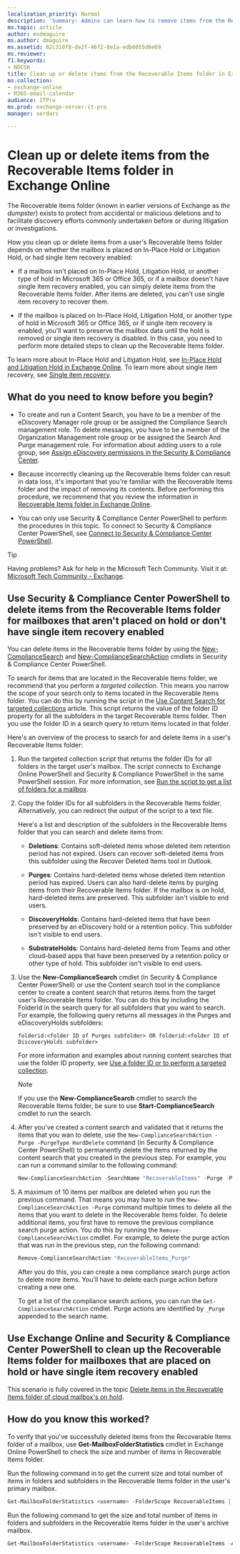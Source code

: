 ```yaml
---
localization_priority: Normal
description: 'Summary: Admins can learn how to remove items from the Recoverable Items folder in Exchange Online.'
ms.topic: article
author: msdmaguire
ms.author: dmaguire
ms.assetid: 82c310f8-de2f-46f2-8e1a-edb6055d6e69
ms.reviewer:
f1.keywords:
- NOCSH
title: Clean up or delete items from the Recoverable Items folder in Exchange Online
ms.collection:
- exchange-online
- M365-email-calendar
audience: ITPro
ms.prod: exchange-server-it-pro
manager: serdars

---
```


# Clean up or delete items from the Recoverable Items folder in Exchange Online

The Recoverable Items folder (known in earlier versions of Exchange as *the dumpster*) exists to protect from accidental or malicious deletions and to facilitate discovery efforts commonly undertaken before or during litigation or investigations.

How you clean up or delete items from a user's Recoverable Items folder depends on whether the mailbox is placed on In-Place Hold or Litigation Hold, or had single item recovery enabled:

- If a mailbox isn't placed on In-Place Hold, Litigation Hold, or another type of hold in Microsoft 365 or Office 365, or if a mailbox doesn't have single item recovery enabled, you can simply delete items from the Recoverable Items folder. After items are deleted, you can't use single item recovery to recover them.

- If the mailbox is placed on In-Place Hold, Litigation Hold, or another type of hold in Microsoft 365 or Office 365, or if single item recovery is enabled, you'll want to preserve the mailbox data until the hold is removed or single item recovery is disabled. In this case, you need to perform more detailed steps to clean up the Recoverable Items folder.

To learn more about In-Place Hold and Litigation Hold, see [In-Place Hold and Litigation Hold in Exchange Online](../in-place-and-litigation-holds.md). To learn more about single item recovery, see [Single item recovery](recoverable-items-folder.md#single-item-recovery).

## What do you need to know before you begin?

- To create and run a Content Search, you have to be a member of the eDiscovery Manager role group or be assigned the Compliance Search management role. To delete messages, you have to be a member of the Organization Management role group or be assigned the Search And Purge management role. For information about adding users to a role group, see [Assign eDiscovery permissions in the Security & Compliance Center](https://docs.microsoft.com/microsoft-365/compliance/assign-ediscovery-permissions).

- Because incorrectly cleaning up the Recoverable Items folder can result in data loss, it's important that you're familiar with the Recoverable Items folder and the impact of removing its contents. Before performing this procedure, we recommend that you review the information in [Recoverable Items folder in Exchange Online](recoverable-items-folder.md).

- You can only use Security & Compliance Center PowerShell to perform the procedures in this topic. To connect to Security & Compliance Center PowerShell, see [Connect to Security & Compliance Center PowerShell](https://docs.microsoft.com/powershell/exchange/connect-to-scc-powershell).

> [!TIP]
> Having problems? Ask for help in the Microsoft Tech Community. Visit it at: [Microsoft Tech Community - Exchange](https://techcommunity.microsoft.com/t5/exchange/ct-p/Exchange).

## Use Security & Compliance Center PowerShell to delete items from the Recoverable Items folder for mailboxes that aren't placed on hold or don't have single item recovery enabled
You can delete items in the Recoverable Items folder by using the [New-ComplianceSearch](https://docs.microsoft.com/powershell/module/exchange/new-compliancesearch) and [New-ComplianceSearchAction](https://docs.microsoft.com/powershell/module/exchange/new-compliancesearchaction) cmdlets in Security & Compliance Center PowerShell.

To search for items that are located in the Recoverable Items folder, we recommend that you perform a *targeted collection*. This means you narrow the scope of your search only to items located in the Recoverable Items folder. You can do this by running the script in the [Use Content Search for targeted collections](use-content-search-for-targeted-collections.md) article. This script returns the value of the folder ID property for all the subfolders in the target Recoverable Items folder. Then you use the folder ID in a search query to return items located in that folder.

Here's an overview of the process to search for and delete items in a user's Recoverable Items folder:

1. Run the targeted collection script that returns the folder IDs for all folders in the target user's mailbox. The script connects to Exchange Online PowerShell and Security & Compliance PowerShell in the same PowerShell session. For more information, see [Run the script to get a list of folders for a mailbox](use-content-search-for-targeted-collections.md#step-1-run-the-script-to-get-a-list-of-folders-for-a-mailbox-or-site).

2. Copy the folder IDs for all subfolders in the Recoverable Items folder. Alternatively, you can redirect the output of the script to a text file.

   Here's a list and description of the subfolders in the Recoverable Items folder that you can search and delete items from:

   - **Deletions**: Contains soft-deleted items whose deleted item retention period has not expired. Users can recover soft-deleted items from this subfolder using the Recover Deleted Items tool in Outlook.

   - **Purges**: Contains hard-deleted items whose deleted item retention period has expired. Users can also hard-delete items by purging items from their Recoverable Items folder. If the mailbox is on hold, hard-deleted items are preserved. This subfolder isn't visible to end users.

   - **DiscoveryHolds**: Contains hard-deleted items that have been preserved by an eDiscovery hold or a retention policy. This subfolder isn't visible to end users.

   - **SubstrateHolds**: Contains hard-deleted items from Teams and other cloud-based apps that have been preserved by a retention policy or other type of hold. This subfolder isn't visible to end users.

3. Use the **New-ComplianceSearch** cmdlet (in Security & Compliance Center PowerShell) or use the Content search tool in the compliance center to create a content search that returns items from the target user's Recoverable Items folder. You can do this by including the FolderId in the search query for all subfolders that you want to search. For example, the following query returns all messages in the Purges and eDiscoveryHolds subfolders:

   ```text
   folderid:<folder ID of Purges subfolder> OR folderid:<folder ID of DiscoveryHolds subfolder>
   ```

   For more information and examples about running content searches that use the folder ID property, see [Use a folder ID or to perform a targeted collection](use-content-search-for-targeted-collections.md#step-2-use-a-folder-id-or-documentlink-to-perform-a-targeted-collection).

   > [!NOTE]
   > If you use the **New-ComplianceSearch** cmdlet to search the Recoverable Items folder, be sure to use **Start-ComplianceSearch** cmdlet to run the search.

4. After you've created a content search and validated that it returns the items that you wan to delete, use the `New-ComplianceSearchAction -Purge -PurgeType HardDelete` command (in Security & Compliance Center PowerShell) to permanently delete the items returned by the content search that you created in the previous step. For example, you can run a command similar to the following command:

   ```powershell
   New-ComplianceSearchAction -SearchName "RecoverableItems" -Purge -PurgeType HardDelete
   ```

5. A maximum of 10 items per mailbox are deleted when you run the previous command. That means you may have to run the `New-ComplianceSearchAction -Purge` command multiple times to delete all the items that you want to delete in the Recoverable Items folder. To delete additional items, you first have to remove the previous compliance search purge action. You do this by running the `Remove-ComplianceSearchAction` cmdlet. For example, to delete the purge action that was run in the previous step, run the following command:

   ```powershell
   Remove-ComplianceSearchAction "RecoverableItems_Purge"
   ```

   After you do this, you can create a new compliance search purge action to delete more items. You'll have to delete each purge action before creating a new one.

   To get a list of the compliance search actions, you can run the `Get-ComplianceSearchAction` cmdlet. Purge actions are identified by `_Purge` appended to the search name.

## Use Exchange Online and Security & Compliance Center PowerShell to clean up the Recoverable Items folder for mailboxes that are placed on hold or have single item recovery enabled

This scenario is fully covered in the topic [Delete items in the Recoverable Items folder of cloud mailbox's on hold](https://docs.microsoft.com/office365/securitycompliance/delete-items-in-the-recoverable-items-folder-of-mailboxes-on-hold).

## How do you know this worked?

To verify that you've successfully deleted items from the Recoverable Items folder of a mailbox, use **Get-MailboxFolderStatistics** cmdlet in Exchange Online PowerShell to check the size and number of items in Recoverable Items folder.
  
Run the following command in to get the current size and total number of items in folders and subfolders in the Recoverable Items folder in the user's primary mailbox.
  
```powershell
Get-MailboxFolderStatistics <username> -FolderScope RecoverableItems | FL Name,FolderAndSubfolderSize,ItemsInFolderAndSubfolders
```

Run the following command to get the size and total number of items in folders and subfolders in the Recoverable Items folder in the user's archive mailbox.

```powershell
Get-MailboxFolderStatistics <username> -FolderScope RecoverableItems -Archive | FL Name,FolderAndSubfolderSize,ItemsInFolderAndSubfolders
```
